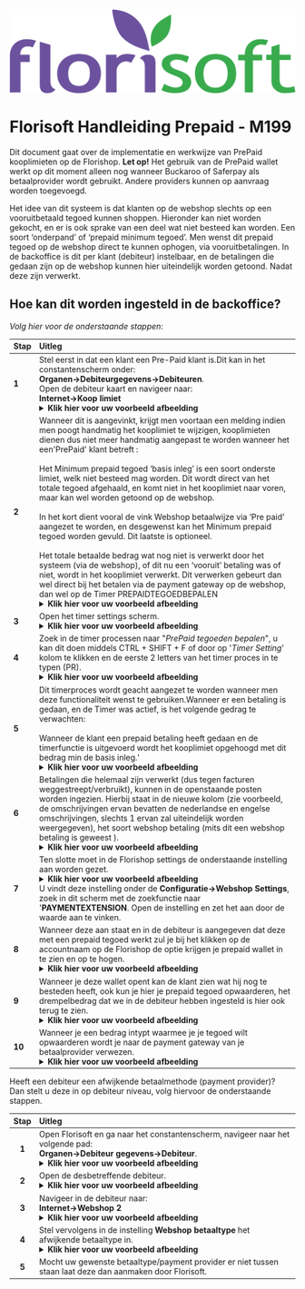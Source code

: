 <img src="../../fslogo.png">

# Florisoft Handleiding Prepaid - M199

Dit document gaat over de implementatie en werkwijze van PrePaid kooplimieten op de Florishop. **Let op!** Het gebruik van de PrePaid wallet werkt op dit moment alleen nog wanneer Buckaroo of Saferpay als betaalprovider wordt gebruikt. Andere providers kunnen op aanvraag worden toegevoegd.

Het idee van dit systeem is dat klanten op de webshop slechts op een vooruitbetaald tegoed kunnen shoppen. Hieronder kan niet worden gekocht, en er is ook sprake van een deel wat niet besteed kan worden. Een soort ‘onderpand’ of ‘prepaid minimum tegoed’. Men wenst dit prepaid tegoed op de webshop direct te kunnen ophogen, via vooruitbetalingen. In de backoffice is dit per klant (debiteur) instelbaar, en de betalingen die gedaan zijn op de webshop kunnen hier uiteindelijk worden getoond. Nadat deze zijn verwerkt.

## Hoe kan dit worden ingesteld in de backoffice?

*Volg hier voor de onderstaande stappen*:

|Stap|Uitleg|
|:--|:--|
|**1**|Stel eerst in dat een klant een Pre-Paid klant is.Dit kan in het constantenscherm onder: **Organen→Debiteurgegevens→Debiteuren**.<br>Open de debiteur kaart en navigeer naar:<br>**Internet→Koop limiet**<details><summary><b>Klik hier voor uw voorbeeld afbeelding</b></summary><img src="Pre Paid Kooplimiet/image1.png"></details>|
|**2**|Wanneer dit is aangevinkt, krijgt men voortaan een melding indien men poogt handmatig het kooplimiet te wijzigen, kooplimieten dienen dus niet meer handmatig aangepast te worden wanneer het een'PrePaid' klant betreft :<br><br>Het Minimum prepaid tegoed ‘basis inleg’ is een soort onderste limiet, welk niet besteed mag worden. Dit wordt direct van het totale tegoed afgehaald, en komt niet in het kooplimiet naar voren, maar kan wel worden getoond op de webshop.<Br><br>In het kort dient vooral de vink Webshop betaalwijze via ‘Pre paid’ aangezet te worden, en desgewenst kan het Minimum prepaid tegoed worden gevuld. Dit laatste is optioneel.<br><br>Het totale betaalde bedrag wat nog niet is verwerkt door het systeem (via de webshop), of dit nu een ‘vooruit’ betaling was of niet, wordt in het kooplimiet verwerkt. Dit verwerken gebeurt dan wel direct bij het betalen via de payment gateway op de webshop, dan wel op de Timer PREPAIDTEGOEDBEPALEN<details><summary><b>Klik hier voor uw voorbeeld afbeelding</b></summary><img src="Pre Paid Kooplimiet/image2.png"></details>|
|**3**|Open het timer settings scherm.<details><summary><b>Klik hier voor uw voorbeeld afbeelding</b></summary><img src="Pre Paid Kooplimiet/image11.png"></details>|
|**4**|Zoek in de timer processen naar "*PrePaid tegoeden bepalen*", u kan dit doen middels CTRL + SHIFT + F of door op '*Timer Setting*' kolom te klikken en de eerste 2 letters van het timer proces in te typen (PR).<details><summary><b>Klik hier voor uw voorbeeld afbeelding</b></summary><img src="Pre Paid Kooplimiet/image12.png"></details>|
|**5**|Dit timerproces wordt geacht aangezet te worden wanneer men deze functionaliteit wenst te gebruiken.Wanneer er een betaling is gedaan, en de Timer was actief, is het volgende gedrag te verwachten: <br><br>Wanneer de klant een prepaid betaling heeft gedaan en de timerfunctie is uitgevoerd wordt het kooplimiet opgehoogd met dit bedrag min de basis inleg.'<details><summary><b>Klik hier voor uw voorbeeld afbeelding</b></summary><img src="Pre Paid Kooplimiet/image13.png"></details>|
|**6**|Betalingen die helemaal zijn verwerkt (dus tegen facturen weggestreept/verbruikt), kunnen in de openstaande posten worden ingezien. Hierbij staat in de nieuwe kolom (zie voorbeeld, de omschrijvingen ervan bevatten de nederlandse en engelse omschrijvingen, slechts 1 ervan zal uiteindelijk worden weergegeven), het soort webshop betaling (mits dit een webshop betaling is geweest ).<details><summary><b>Klik hier voor uw voorbeeld afbeelding</b></summary><img src="Pre Paid Kooplimiet/image6.png"></details>|
|**7**|Ten slotte moet in de Florishop settings de onderstaande instelling aan worden gezet.<details><summary><b>Klik hier voor uw voorbeeld afbeelding</b></summary><img src="Pre Paid Kooplimiet/image7.png"></details>U vindt deze instelling onder de **Configuratie→Webshop Settings**, zoek in dit scherm met de zoekfunctie naar '**PAYMENTEXTENSION**. Open de instelling en zet het aan door de waarde aan te vinken.|
|**8**|Wanneer deze aan staat en in de debiteur is aangegeven dat deze met een prepaid tegoed werkt zul je bij het klikken op de accountnaam op de Florishop de optie krijgen je prepaid wallet in te zien en op te hogen.<details><summary><b>Klik hier voor uw voorbeeld afbeelding</b></summary><img src="Pre Paid Kooplimiet/image8.png"></details>|
|**9**|Wanneer je deze wallet opent kan de klant zien wat hij nog te besteden heeft, ook kun je hier je prepaid tegoed opwaarderen, het drempelbedrag dat we in de debiteur hebben ingesteld is hier ook terug te zien.<details><summary><b>Klik hier voor uw voorbeeld afbeelding</b></summary><img src="Pre Paid Kooplimiet/image9.png"></details>|
|**10**|Wanneer je een bedrag intypt waarmee je je tegoed wilt opwaarderen wordt je naar de payment gateway van je betaalprovider verwezen.<details><summary><b>Klik hier voor uw voorbeeld afbeelding</b></summary><img src="Pre Paid Kooplimiet/image10.png"></details>|

Heeft een debiteur een afwijkende betaalmethode (payment provider)?<br>Dan stelt u deze in op debiteur niveau, volg hiervoor de onderstaande stappen.

|Stap|Uitleg|
|:-:|:--|
|**1**|Open Florisoft en ga naar het constantenscherm, navigeer naar het volgende pad:<br>**Organen→Debiteur gegevens→Debiteur**.<details><summary><b>Klik hier voor uw voorbeeld afbeelding</b></summary><img src="Pre Paid Kooplimiet/image14.png"></details>|
|**2**|Open de desbetreffende debiteur.<details><summary><b>Klik hier voor uw voorbeeld afbeelding</b></summary><img src="Pre Paid Kooplimiet/image14.png"></details>|
|**3**|Navigeer in de debiteur naar:<br>**Internet→Webshop 2**<details><summary><b>Klik hier voor uw voorbeeld afbeelding</b></summary><img src="Pre Paid Kooplimiet/image14.png"></details>|
|**4**|Stel vervolgens in de instelling **Webshop betaaltype** het afwijkende betaaltype in.<details><summary><b>Klik hier voor uw voorbeeld afbeelding</b></summary><img src="Pre Paid Kooplimiet/image14.png"></details>|
|**5**|Mocht uw gewenste betaaltype/payment provider er niet tussen staan laat deze dan aanmaken door Florisoft.|
